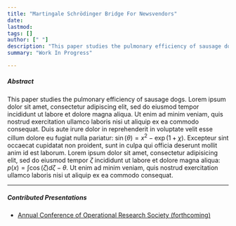```yaml
---
title: "Martingale Schrödinger Bridge For Newsvendors" 
date: 
lastmod: 
tags: []
author: [" "]
description: "This paper studies the pulmonary efficiency of sausage dogs. Published in the Journal of Canine Science, 2004." 
summary: "Work In Progress" 

---
```


##### Abstract

This paper studies the pulmonary efficiency of sausage dogs. Lorem ipsum dolor sit amet, consectetur adipiscing elit, sed do eiusmod tempor incididunt ut labore et dolore magna aliqua. Ut enim ad minim veniam, quis nostrud exercitation ullamco laboris nisi ut aliquip ex ea commodo consequat. Duis aute irure dolor in reprehenderit in voluptate velit esse cillum dolore eu fugiat nulla pariatur: $\sin(\theta) = x^2 - \exp(1+\chi)$. Excepteur sint occaecat cupidatat non proident, sunt in culpa qui officia deserunt mollit anim id est laborum. Lorem ipsum dolor sit amet, consectetur adipisicing elit, sed do eiusmod tempor $\zeta$ incididunt ut labore et dolore magna aliqua: $p(x) = \int \cos(\zeta) d\zeta - \theta$. Ut enim ad minim veniam, quis nostrud exercitation ullamco laboris nisi ut aliquip ex ea commodo consequat.

---

##### Contributed Presentations

+ [Annual Conference of Operational Research Society (forthcoming)](https://www.theorsociety.com/ORS/ORS/Events/2024/OR66/OR66.aspx?hkey=44a6f6b2-e40d-43d1-80f3-ee31bca1456b)

